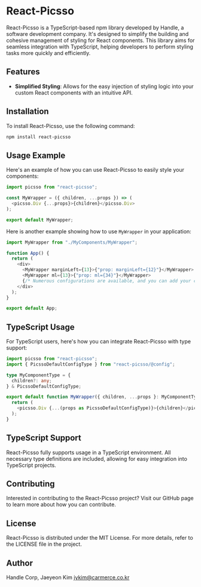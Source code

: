 # React-Picsso

React-Picsso is a TypeScript-based npm library developed by Handle, a software development company. It's designed to simplify the building and cohesive management of styling for React components. This library aims for seamless integration with TypeScript, helping developers to perform styling tasks more quickly and efficiently.

## Features

- **Simplified Styling**: Allows for the easy injection of styling logic into your custom React components with an intuitive API.

## Installation

To install React-Picsso, use the following command:

```bash
npm install react-picsso
```

## Usage Example

Here's an example of how you can use React-Picsso to easily style your components:

```javascript
import picsso from "react-picsso";

const MyWrapper = ({ children, ...props }) => (
  <picsso.Div {...props}>{children}</picsso.Div>
);

export default MyWrapper;
```

Here is another example showing how to use `MyWrapper` in your application:

```javascript
import MyWrapper from "./MyComponents/MyWrapper";

function App() {
  return (
    <div>
      <MyWrapper marginLeft={13}>{"prop: marginLeft={12}"}</MyWrapper>
      <MyWrapper ml={13}>{"prop: ml={34}"}</MyWrapper>
      {/* Numerous configurations are available, and you can add your custom configs in root/picsso.config.ts if needed */}
    </div>
  );
}

export default App;
```

## TypeScript Usage

For TypeScript users, here's how you can integrate React-Picsso with type support:

```typescript
import picsso from "react-picsso";
import { PicssoDefaultConfigType } from "react-picsso/@config";

type MyComponentType = {
  children?: any;
} & PicssoDefaultConfigType;

export default function MyWrapper({ children, ...props }: MyComponentType) {
  return (
    <picsso.Div {...(props as PicssoDefaultConfigType)}>{children}</picsso.Div>
  );
}
```

## TypeScript Support

React-Picsso fully supports usage in a TypeScript environment. All necessary type definitions are included, allowing for easy integration into TypeScript projects.

## Contributing

Interested in contributing to the React-Picsso project? Visit our GitHub page to learn more about how you can contribute.

## License

React-Picsso is distributed under the MIT License. For more details, refer to the LICENSE file in the project.

## Author

Handle Corp, Jaeyeon Kim <jykim@carmerce.co.kr>
